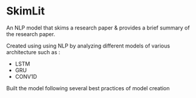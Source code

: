 # SkimLit

An NLP model that skims a research paper & provides a brief summary of the research paper. 

Created using using NLP by analyzing different models of various architecture such as :
- LSTM
- GRU
- CONV1D

Built the model following several best practices of model creation

